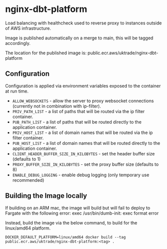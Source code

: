 # nginx-dbt-platform

Load balancing with healthcheck used to reverse proxy to instances outside of AWS infrastructure.

Image is published automatically on a merge to main, this will be tagged accordingly.

The location for the published image is: public.ecr.aws/uktrade/nginx-dbt-platform

## Configuration

Configuration is applied via environment variables exposed to the container at run time.

- `ALLOW_WEBSOCKETS` - allow the server to proxy websocket connections (currently not in combination with ip-filter).
- `PRIV_PATH_LIST` - a list of paths that will be routed via the ip filter container.
- `PUB_PATH_LIST` - a list of paths that will be routed directly to the application container.
- `PRIV_HOST_LIST` - a list of domain names that will be routed via the ip filter container.
- `PUB_HOST_LIST` - a list of domain names that will be routed directly to the application container.
- `CLIENT_HEADER_BUFFER_SIZE_IN_KILOBYTES` - set the header buffer size (defaults to 1)
- `PROXY_BUFFER_SIZE_IN_KILOBYTES` - set the proxy buffer size (defaults to 8)
- `ENABLE_DEBUG_LOGGING` - enable debug logging (only temporary use recommended)

## Building the Image locally

If building on an ARM mac, the image will build but will fail to deploy to Fargate with the following error:
exec /usr/bin/dumb-init: exec format error

Instead, build the image via the below command, to build for the linux/amd64 platform.

`DOCKER_DEFAULT_PLATFORM=linux/amd64 docker build --tag public.ecr.aws/uktrade/nginx-dbt-platform:<tag> .`
